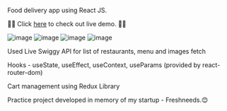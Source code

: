 Food delivery app using React JS.

🚀🚀 Click [here](https://freshneeds.netlify.app/) to check out live demo. 🚀🚀

![image](https://github.com/swatimoluguri/freshneeds2.0/assets/149689000/1d234e40-3ed1-4b5f-8fce-85c1acce9604)
![image](https://github.com/swatimoluguri/freshneeds2.0/assets/149689000/a3db6f09-597f-4786-8198-fb2f83a5415b)
![image](https://github.com/swatimoluguri/freshneeds2.0/assets/149689000/4bcb4b6d-9555-447a-976e-d0bd555f92de)
![image](https://github.com/swatimoluguri/freshneeds2.0/assets/149689000/c46cf9f5-d9c2-4312-9349-b5c1bbe80df8)


Used Live Swiggy API for list of restaurants, menu and images fetch

Hooks - useState, useEffect, useContext, useParams (provided by react-router-dom)

Cart management using Redux Library

Practice project developed in memory of my startup - Freshneeds.😊

